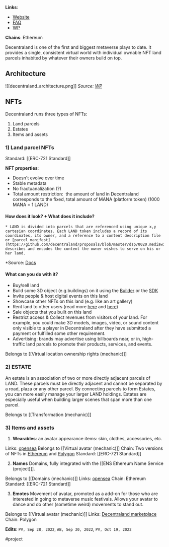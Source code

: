 **Links**:  
* [Website](https://decentraland.org/)
* [FAQ](https://docs.decentraland.org/player/general/faq/)
* [WP](https://decentraland.org/whitepaper.pdf)

**Chains**: Ethereum

Decentraland is one of the first and biggest metaverse plays to date. It provides a single, consistent virtual world with individual ownable NFT land parcels inhabited by whatever their owners build on top.

## Architecture
![[decentraland_architecture.png]]
*Source:  [WP](https://decentraland.org/whitepaper.pdf)*

## NFTs
Decentraland runs three types of NFTs:
1. Land parcels
2. Estates
3. Items and assets

### 1) Land parcel NFTs
Standard: [[ERC-721 Standard]] 

**NFT properties**:
* Doesn't evolve over time
* Stable metadata
* No fractuanalization (?)
* Total amount restriction:  the amount of land in Decentraland corresponds to the fixed, total amount of MANA (platform token) (1000 MANA = 1 LAND)

#### How does it look? + What does it include?
	* LAND is divided into parcels that are referenced using unique x,y cartesian coordinates. Each LAND token includes a record of its coordinates, its owner, and a reference to a content description file or [parcel manifest](https://github.com/decentraland/proposals/blob/master/dsp/0020.mediawiki) that describes and encodes the content the owner wishes to serve on his or her land.
*Source: [Docs](https://docs.decentraland.org/player/market/land-manager/)

#### What can you do with it?
* Buy/sell land
* Build some 3D object (e.g.buildings) on it using the [Builder](https://builder.decentraland.org/) or the [SDK](https://docs.decentraland.org/getting-started/installation-guide/)
* Invite people & host digital events on this land
* Showcase other NFTs on this land (e.g. like an art gallery)
* Rent land to other users (read more [here](https://metaverse.properties/rent-in-decentraland/) and [here](https://decentraland.org/blog/community-projects/community-highlights-a-new-way-to-rent-land-in-decentraland/))
* Sale objects that you built on this land 
* Restrict access & Collect revenues from visitors of your land. 
For example, you could make 3D models, images, video, or sound content only visible to a player in Decentraland after they have submitted a payment or fulfilled some other requirement.
* Advertising: brands may advertise using billboards near, or in, high-traffic land parcels to promote their products, services, and events.

Belongs to [[Virtual location ownership rights (mechanic)]]

### 2) ESTATE
An estate is an association of two or more directly adjacent parcels of LAND. These parcels must be directly adjacent and cannot be separated by a road, plaza or any other parcel. By connecting parcels to form Estates, you can more easily manage your larger LAND holdings. Estates are especially useful when building larger scenes that span more than one parcel.

Belongs to [[Transformation (mechanic)]]

### 3) Items and assets

1) **Wearables**:
an avatar appearance items: skin, clothes, accessories, etc.

Links: [opensea](https://opensea.io/collection/decentraland-wearables) 
Belongs to [[Virtual avatar (mechanic)]] 
Chain: Two versions of NFTs in [Ethereum](https://opensea.io/collection/decentraland-wearables) and [Polygon](https://opensea.io/collection/decentraland-polygon-wearables)
Standard: [[ERC-721 Standard]]

2) **Names** 
Domains, fully integrated with the [[ENS Ethereum Name Service (project)]]. 

Belongs to [[Domains (mechanic)]]
Links: [opensea](https://opensea.io/collection/dcl-names)
Chain: Ethereum
Standard: [[ERC-721 Standard]]

3) **Emotes**
Movement of avatar, promoted as a add-on for those who are interested in going to metaverse music festivals. Allows your avatar to dance and do other (sometime weird) movements to stand out.

Belongs to [[Virtual avatar (mechanic)]]
Links: [Decentraland marketplace](https://market.decentraland.org/browse?assetType=item&section=emotes&emotePlayMode=simple)
Chain: Polygon


**Edits**: `PV, Sep 28, 2022`, `AB, Sep 30, 2022`, `PV, Oct 19, 2022`

#project
